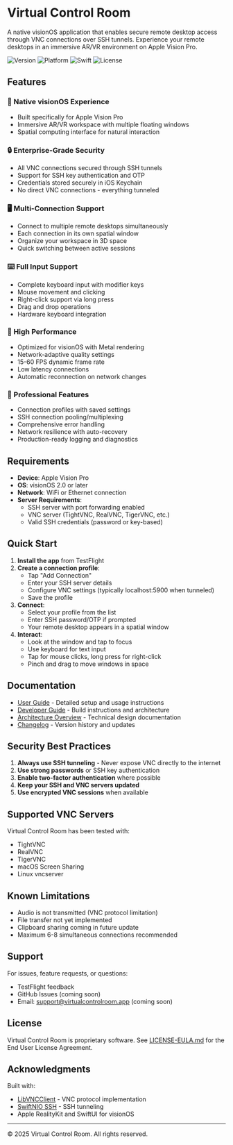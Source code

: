 # Virtual Control Room

A native visionOS application that enables secure remote desktop access through VNC connections over SSH tunnels. Experience your remote desktops in an immersive AR/VR environment on Apple Vision Pro.

![Version](https://img.shields.io/badge/version-0.70-blue.svg)
![Platform](https://img.shields.io/badge/platform-visionOS%202.0%2B-lightgrey.svg)
![Swift](https://img.shields.io/badge/swift-6.0-orange.svg)
![License](https://img.shields.io/badge/license-Proprietary-red.svg)

## Features

### 🥽 Native visionOS Experience
- Built specifically for Apple Vision Pro
- Immersive AR/VR workspace with multiple floating windows
- Spatial computing interface for natural interaction

### 🔒 Enterprise-Grade Security
- All VNC connections secured through SSH tunnels
- Support for SSH key authentication and OTP
- Credentials stored securely in iOS Keychain
- No direct VNC connections - everything tunneled

### 🖥️ Multi-Connection Support
- Connect to multiple remote desktops simultaneously
- Each connection in its own spatial window
- Organize your workspace in 3D space
- Quick switching between active sessions

### ⌨️ Full Input Support
- Complete keyboard input with modifier keys
- Mouse movement and clicking
- Right-click support via long press
- Drag and drop operations
- Hardware keyboard integration

### 🚀 High Performance
- Optimized for visionOS with Metal rendering
- Network-adaptive quality settings
- 15-60 FPS dynamic frame rate
- Low latency connections
- Automatic reconnection on network changes

### 📱 Professional Features
- Connection profiles with saved settings
- SSH connection pooling/multiplexing
- Comprehensive error handling
- Network resilience with auto-recovery
- Production-ready logging and diagnostics

## Requirements

- **Device**: Apple Vision Pro
- **OS**: visionOS 2.0 or later
- **Network**: WiFi or Ethernet connection
- **Server Requirements**:
  - SSH server with port forwarding enabled
  - VNC server (TightVNC, RealVNC, TigerVNC, etc.)
  - Valid SSH credentials (password or key-based)

## Quick Start

1. **Install the app** from TestFlight
2. **Create a connection profile**:
   - Tap "Add Connection"
   - Enter your SSH server details
   - Configure VNC settings (typically localhost:5900 when tunneled)
   - Save the profile
3. **Connect**:
   - Select your profile from the list
   - Enter SSH password/OTP if prompted
   - Your remote desktop appears in a spatial window
4. **Interact**:
   - Look at the window and tap to focus
   - Use keyboard for text input
   - Tap for mouse clicks, long press for right-click
   - Pinch and drag to move windows in space

## Documentation

- [User Guide](docs/USER-GUIDE.md) - Detailed setup and usage instructions
- [Developer Guide](docs/DEVELOPER-GUIDE.md) - Build instructions and architecture
- [Architecture Overview](architecture-summary.md) - Technical design documentation
- [Changelog](docs/CHANGELOG.md) - Version history and updates

## Security Best Practices

1. **Always use SSH tunneling** - Never expose VNC directly to the internet
2. **Use strong passwords** or SSH key authentication
3. **Enable two-factor authentication** where possible
4. **Keep your SSH and VNC servers updated**
5. **Use encrypted VNC sessions** when available

## Supported VNC Servers

Virtual Control Room has been tested with:
- TightVNC
- RealVNC
- TigerVNC
- macOS Screen Sharing
- Linux vncserver

## Known Limitations

- Audio is not transmitted (VNC protocol limitation)
- File transfer not yet implemented
- Clipboard sharing coming in future update
- Maximum 6-8 simultaneous connections recommended

## Support

For issues, feature requests, or questions:
- TestFlight feedback
- GitHub Issues (coming soon)
- Email: support@virtualcontrolroom.app (coming soon)

## License

Virtual Control Room is proprietary software. See [LICENSE-EULA.md](LICENSE-EULA.md) for the End User License Agreement.

## Acknowledgments

Built with:
- [LibVNCClient](https://github.com/LibVNC/libvncserver) - VNC protocol implementation
- [SwiftNIO SSH](https://github.com/apple/swift-nio-ssh) - SSH tunneling
- Apple RealityKit and SwiftUI for visionOS

---

© 2025 Virtual Control Room. All rights reserved.
